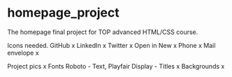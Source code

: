 # homepage_project
The homepage final project for TOP advanced HTML/CSS course.

Icons needed.
GitHub x
LinkedIn x
Twitter x
Open in New x
Phone x
Mail envelope x

Project pics x
Fonts Roboto - Text, Playfair Display - Titles x
Backgrounds x